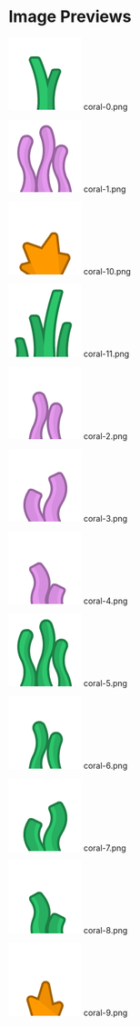 # Image Previews

![coral-0.png](coral-0.png) coral-0.png

![coral-1.png](coral-1.png) coral-1.png

![coral-10.png](coral-10.png) coral-10.png

![coral-11.png](coral-11.png) coral-11.png

![coral-2.png](coral-2.png) coral-2.png

![coral-3.png](coral-3.png) coral-3.png

![coral-4.png](coral-4.png) coral-4.png

![coral-5.png](coral-5.png) coral-5.png

![coral-6.png](coral-6.png) coral-6.png

![coral-7.png](coral-7.png) coral-7.png

![coral-8.png](coral-8.png) coral-8.png

![coral-9.png](coral-9.png) coral-9.png

